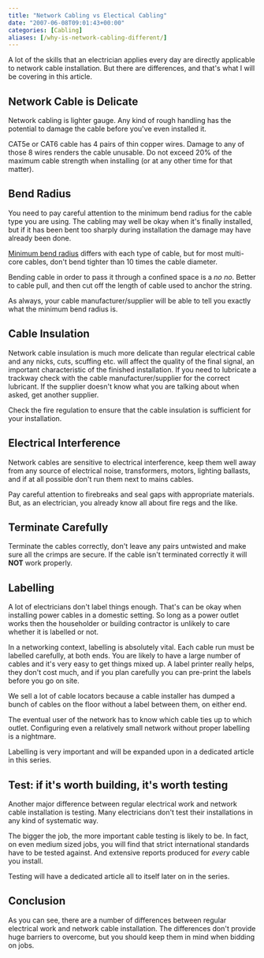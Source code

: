 ```yaml
---
title: "Network Cabling vs Electical Cabling"
date: "2007-06-08T09:01:43+00:00"
categories: [Cabling]
aliases: [/why-is-network-cabling-different/]
---
```


A lot of the skills that an electrician applies every day are directly applicable to network cable installation. But there are differences, and that's what I will be covering in this article.

## Network Cable is Delicate

Network cabling is lighter gauge. Any kind of rough handling has the potential to damage the cable before you've even installed it.

CAT5e or CAT6 cable has 4 pairs of thin copper wires. Damage to any of those 8 wires renders the cable unusable. Do not exceed 20% of the maximum cable strength when installing (or at any other time for that matter).

## Bend Radius

You need to pay careful attention to the minimum bend radius for the cable type you are using. The cabling may well be okay when it's finally installed, but if it has been bent too sharply during installation the damage may have already been done.

[Minimum bend radius](https://en.wikipedia.org/wiki/Minimum_bend_radius) differs with each type of cable, but for most multi-core cables, don't bend tighter than 10 times the cable diameter.

Bending cable in order to pass it through a confined space is a *no no*. Better to cable pull, and then cut off the length of cable used to anchor the string.

As always, your cable manufacturer/supplier will be able to tell you exactly what the minimum bend radius is.

## Cable Insulation

Network cable insulation is much more delicate than regular electrical cable and any nicks, cuts, scuffing etc. will affect the quality of the final signal, an important characteristic of the finished installation. If you need to lubricate a trackway check with the cable manufacturer/supplier for the correct lubricant. If the supplier doesn't know what you are talking about when asked, get another supplier.

Check the fire regulation to ensure that the cable insulation is sufficient for your installation.

## Electrical Interference

Network cables are sensitive to electrical interference, keep them well away from any source of electrical noise, transformers, motors, lighting ballasts, and if at all possible don't run them next to mains cables.

Pay careful attention to firebreaks and seal gaps with appropriate materials. But, as an electrician, you already know all about fire regs and the like.

## Terminate Carefully

Terminate the cables correctly, don't leave any pairs untwisted and make sure all the crimps are secure. If the cable isn't terminated correctly it will **NOT** work properly.

## Labelling

A lot of electricians don't label things enough. That's can be okay when installing power cables in a domestic setting. So long as a power outlet works then the householder or building contractor is unlikely to care whether it is labelled or not.

In a networking context, labelling is absolutely vital. Each cable run must be labelled carefully, at both ends. You are likely to have a large number of cables and it's very easy to get things mixed up. A label printer really helps, they don't cost much, and if you plan carefully you can pre-print the labels before you go on site.

We sell a lot of cable locators because a cable installer has dumped a bunch of cables on the floor without a label between them, on either end.

The eventual user of the network has to know which cable ties up to which outlet. Configuring even a relatively small network without proper labelling is a nightmare.

Labelling is very important and will be expanded upon in a dedicated article in this series.

## Test: if it's worth building, it's worth testing

Another major difference between regular electrical work and network cable installation is testing. Many electricians don't test their installations in any kind of systematic way.

The bigger the job, the more important cable testing is likely to be. In fact, on even medium sized jobs, you will find that strict international standards have to be tested against. And extensive reports produced for *every* cable you install.

Testing will have a dedicated article all to itself later on in the series.

## Conclusion

As you can see, there are a number of differences between regular electrical work and network cable installation. The differences don't provide huge barriers to overcome, but you should keep them in mind when bidding on jobs.
